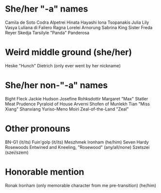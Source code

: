 # She/her "-a" names
Camila de Soto
Codra Alpetrei
Hinata Hayashi
Iona Tsopanakis
Julia Lily Vasya
Luliana di Faliero
Ragna Lorelei Arnorung
Sabrina King
Sister Freda Reyer
Skedja
Tarsilyle "Panda" Panderosa

# Weird middle ground (she/her)
Heske "Hunch" Dietrich (only ever went by her nickname)

# She/her non-"-a" names
Bight
Fleck
Jackie Hudson
Josefine Rohksdottir
Margaret "Max" Statler
Meat
Prudence
Pyraloid of House Arverni
Shofen of Munlekh
Tian "Miss Xiang" Shanxiang
Yuriso-Meno Moiri
Zeal-of-the-Land "Zeal"

# Other pronouns
BN-G1 (it/its)
Fuin'golp (it/its)
Meszhmek Ironham (he/him)
Seven Hardy Rosewoods Entwined and Kneeling, "Rosewood" (any/all/none)
Szetszei (szei/szem)

# Honorable mention
Ronak Ironham (only memorable character from me pre-transition) (he/him)